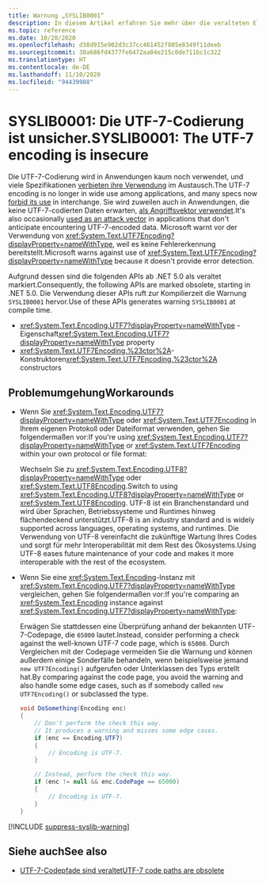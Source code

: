 ```yaml
---
title: Warnung „SYSLIB0001“
description: In diesem Artikel erfahren Sie mehr über die veralteten Elemente, die zur Kompilierzeit die Warnung „SYSLIB0001“ generieren.
ms.topic: reference
ms.date: 10/20/2020
ms.openlocfilehash: d38d915e902d3c37cc461452f805e8349f11deeb
ms.sourcegitcommit: 30a686fd4377fe6472aa04e215c0de711bc1c322
ms.translationtype: HT
ms.contentlocale: de-DE
ms.lasthandoff: 11/10/2020
ms.locfileid: "94439988"
---
```

# <a name="syslib0001-the-utf-7-encoding-is-insecure"></a><span data-ttu-id="55c24-103">SYSLIB0001: Die UTF-7-Codierung ist unsicher.</span><span class="sxs-lookup"><span data-stu-id="55c24-103">SYSLIB0001: The UTF-7 encoding is insecure</span></span>

<span data-ttu-id="55c24-104">Die UTF-7-Codierung wird in Anwendungen kaum noch verwendet, und viele Spezifikationen [verbieten ihre Verwendung](https://security.stackexchange.com/a/68609/3573) im Austausch.</span><span class="sxs-lookup"><span data-stu-id="55c24-104">The UTF-7 encoding is no longer in wide use among applications, and many specs now [forbid its use](https://security.stackexchange.com/a/68609/3573) in interchange.</span></span> <span data-ttu-id="55c24-105">Sie wird zuweilen auch in Anwendungen, die keine UTF-7-codierten Daten erwarten, [als Angriffsvektor verwendet](https://cve.mitre.org/cgi-bin/cvekey.cgi?keyword=utf-7).</span><span class="sxs-lookup"><span data-stu-id="55c24-105">It's also occasionally [used as an attack vector](https://cve.mitre.org/cgi-bin/cvekey.cgi?keyword=utf-7) in applications that don't anticipate encountering UTF-7-encoded data.</span></span> <span data-ttu-id="55c24-106">Microsoft warnt vor der Verwendung von <xref:System.Text.UTF7Encoding?displayProperty=nameWithType>, weil es keine Fehlererkennung bereitstellt.</span><span class="sxs-lookup"><span data-stu-id="55c24-106">Microsoft warns against use of <xref:System.Text.UTF7Encoding?displayProperty=nameWithType> because it doesn't provide error detection.</span></span>

<span data-ttu-id="55c24-107">Aufgrund dessen sind die folgenden APIs ab .NET 5.0 als veraltet markiert.</span><span class="sxs-lookup"><span data-stu-id="55c24-107">Consequently, the following APIs are marked obsolete, starting in .NET 5.0.</span></span> <span data-ttu-id="55c24-108">Die Verwendung dieser APIs ruft zur Kompilierzeit die Warnung `SYSLIB0001` hervor.</span><span class="sxs-lookup"><span data-stu-id="55c24-108">Use of these APIs generates warning `SYSLIB0001` at compile time.</span></span>

- <span data-ttu-id="55c24-109"><xref:System.Text.Encoding.UTF7?displayProperty=nameWithType> -Eigenschaft</span><span class="sxs-lookup"><span data-stu-id="55c24-109"><xref:System.Text.Encoding.UTF7?displayProperty=nameWithType> property</span></span>
- <span data-ttu-id="55c24-110"><xref:System.Text.UTF7Encoding.%23ctor%2A>-Konstruktoren</span><span class="sxs-lookup"><span data-stu-id="55c24-110"><xref:System.Text.UTF7Encoding.%23ctor%2A> constructors</span></span>

## <a name="workarounds"></a><span data-ttu-id="55c24-111">Problemumgehung</span><span class="sxs-lookup"><span data-stu-id="55c24-111">Workarounds</span></span>

- <span data-ttu-id="55c24-112">Wenn Sie <xref:System.Text.Encoding.UTF7?displayProperty=nameWithType> oder <xref:System.Text.UTF7Encoding> in Ihrem eigenen Protokoll oder Dateiformat verwenden, gehen Sie folgendermaßen vor:</span><span class="sxs-lookup"><span data-stu-id="55c24-112">If you're using <xref:System.Text.Encoding.UTF7?displayProperty=nameWithType> or <xref:System.Text.UTF7Encoding> within your own protocol or file format:</span></span>

  <span data-ttu-id="55c24-113">Wechseln Sie zu <xref:System.Text.Encoding.UTF8?displayProperty=nameWithType> oder <xref:System.Text.UTF8Encoding>.</span><span class="sxs-lookup"><span data-stu-id="55c24-113">Switch to using <xref:System.Text.Encoding.UTF8?displayProperty=nameWithType> or <xref:System.Text.UTF8Encoding>.</span></span> <span data-ttu-id="55c24-114">UTF-8 ist ein Branchenstandard und wird über Sprachen, Betriebssysteme und Runtimes hinweg flächendeckend unterstützt.</span><span class="sxs-lookup"><span data-stu-id="55c24-114">UTF-8 is an industry standard and is widely supported across languages, operating systems, and runtimes.</span></span> <span data-ttu-id="55c24-115">Die Verwendung von UTF-8 vereinfacht die zukünftige Wartung Ihres Codes und sorgt für mehr Interoperabilität mit dem Rest des Ökosystems.</span><span class="sxs-lookup"><span data-stu-id="55c24-115">Using UTF-8 eases future maintenance of your code and makes it more interoperable with the rest of the ecosystem.</span></span>

- <span data-ttu-id="55c24-116">Wenn Sie eine <xref:System.Text.Encoding>-Instanz mit <xref:System.Text.Encoding.UTF7?displayProperty=nameWithType> vergleichen, gehen Sie folgendermaßen vor:</span><span class="sxs-lookup"><span data-stu-id="55c24-116">If you're comparing an <xref:System.Text.Encoding> instance against <xref:System.Text.Encoding.UTF7?displayProperty=nameWithType>:</span></span>

  <span data-ttu-id="55c24-117">Erwägen Sie stattdessen eine Überprüfung anhand der bekannten UTF-7-Codepage, die `65000` lautet.</span><span class="sxs-lookup"><span data-stu-id="55c24-117">Instead, consider performing a check against the well-known UTF-7 code page, which is `65000`.</span></span> <span data-ttu-id="55c24-118">Durch Vergleichen mit der Codepage vermeiden Sie die Warnung und können außerdem einige Sonderfälle behandeln, wenn beispielsweise jemand `new UTF7Encoding()` aufgerufen oder Unterklassen des Typs erstellt hat.</span><span class="sxs-lookup"><span data-stu-id="55c24-118">By comparing against the code page, you avoid the warning and also handle some edge cases, such as if somebody called `new UTF7Encoding()` or subclassed the type.</span></span>

  ```csharp
  void DoSomething(Encoding enc)
  {
      // Don't perform the check this way.
      // It produces a warning and misses some edge cases.
      if (enc == Encoding.UTF7)
      {
          // Encoding is UTF-7.
      }

      // Instead, perform the check this way.
      if (enc != null && enc.CodePage == 65000)
      {
          // Encoding is UTF-7.
      }
  }
  ```

[!INCLUDE [suppress-syslib-warning](../../../includes/suppress-syslib-warning.md)]

## <a name="see-also"></a><span data-ttu-id="55c24-119">Siehe auch</span><span class="sxs-lookup"><span data-stu-id="55c24-119">See also</span></span>

- [<span data-ttu-id="55c24-120">UTF-7-Codepfade sind veraltet</span><span class="sxs-lookup"><span data-stu-id="55c24-120">UTF-7 code paths are obsolete</span></span>](3.1-5.0.md#utf-7-code-paths-are-obsolete)
